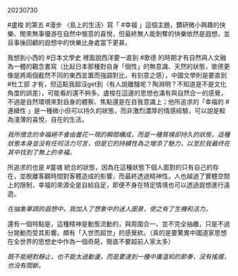 20230730

#盧梭 的第五 #漫步 〈島上的生活〉寫「 #幸福 」這個主題，鑽研微小興趣的快樂、閒來無事優游在自然中愜意的喜悅，但最終無人能剝奪的快樂依然是遐想，並且事後回顧的遐想中的快樂比身處當下更甚。

我想到小西的 #日本文學史 裡面說西洋要一直到 #歌德 的時期才有自然與人文融為一體的觀念書寫（比起日本那種對自身「個性」的無意識、天然的狀態，歌德更像是將兩個截然不同的東西並置而強調對比，有刻意之感），中國文學則是要直到 #杜工部 才有，但這點我超沒get到（有人說離騷呢？陶淵明？不知道是不是文化角度的誤差），可能看的還不夠多。盧梭在這邊的思想也滿有與自然合一的感覺，不過是自然環境來對自身的體察、焦點還是在自我意識上；他所追求的「幸福的 #連續性 」是一種微小但可以持久的狀態，而非激烈濃厚的情感經驗，可以說是較為淺薄的喜悅，自在的生活。

*我所懷念的幸福絕不會由曇花一現的瞬間構成，而是一種質樸卻持久的狀態，這種狀態本身並没有任何活力可言，但是它的持續性為之增添了魅力，以至於我最终在其中找到了無上的幸福。*

所追求的也是 #靈魂 統合的狀態，因為在這種狀態下個人面對的只有自己的存在，並脫離客觀時間對客體造成的影響，而最終透過精神性，人也越過了實體空間上的限制，幸福的來源全是自給自足，即便不身在特定情境也可以透過遐想進行遠遊。

*在抽象單調的遐想中，我加入了想象中的迷人圖景，使之有了生機和活力。*

還有一個特點是，這種精神是動態流動的，與周圍合一、並不完全抽離，只是不過分晃動而受其影響。頗有「入世而超世」的感覺欸。（真的是要驚異中國道家思想在全世界的思想史中作為一個奇葩，簡直不要超前人家太多）

*既不能絕對靜止，也不能太過動盪，而是要達到一種中庸温和的節奏，没有搖擺，也没有間斷。*